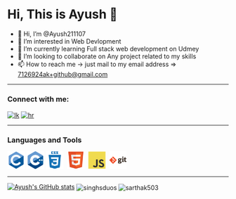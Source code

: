 # Hi, This is Ayush 👋
- 👋 Hi, I’m @Ayush211107
- 👀 I’m interested in Web Devlopment
- 🌱 I’m currently learning Full stack web development on Udmey
- 💞️ I’m looking to collaborate on Any project related to my skills
- 📫 How to reach me -> just mail to my email address => 7126924ak+github@gmail.com

<!---
Ayush211107/Ayush211107 is a ✨ special ✨ repository because its `README.md` (this file) appears on your GitHub profile.
You can click the Preview link to take a look at your changes.
--->
<hr>

<h3 align="left">Connect with me:</h3>
<p align="left">
<a href="https://www.linkedin.com/in/rtn-ayush/" target="blank"><img align="center" src="https://raw.githubusercontent.com/rahuldkjain/github-profile-readme-generator/master/src/images/icons/Social/linked-in-alt.svg" alt="lk" height="30" width="40" /></a>
<a href="https://www.hackerrank.com/Aa_Yush" target="blank"><img align="center" src="https://raw.githubusercontent.com/rahuldkjain/github-profile-readme-generator/master/src/images/icons/Social/hackerrank.svg" alt="hr" height="30" width="40" /></a>
<!-- <a href="https://www.codechef.com/users/" target="blank"><img align="center" src="https://cdn.jsdelivr.net/npm/simple-icons@3.0.1/icons/codechef.svg" alt="cc" height="30" width="40" /></a> -->
<!-- <a href="https://leetcode.com/" target="blank"><img align="center" src="https://raw.githubusercontent.com/rahuldkjain/github-profile-readme-generator/master/src/images/icons/Social/leet-code.svg" alt="ld" height="30" width="40" /></a> -->
</p>
	
<hr>
<h3 align="left">Languages and Tools</h3>
<div>
	<img src="https://raw.githubusercontent.com/devicons/devicon/master/icons/c/c-original.svg" alt="c" width="40" height="40"/>
	<img src="https://raw.githubusercontent.com/devicons/devicon/master/icons/cplusplus/cplusplus-original.svg" alt="cplusplus" width="40" height="40"/>
  <img src="https://github.com/devicons/devicon/blob/master/icons/css3/css3-plain-wordmark.svg"  title="CSS3" alt="CSS" width="40" height="40"/>&nbsp;
  <img src="https://github.com/devicons/devicon/blob/master/icons/html5/html5-original.svg" title="HTML5" alt="HTML" width="40" height="40"/>&nbsp;
  <img src="https://github.com/devicons/devicon/blob/master/icons/javascript/javascript-original.svg" title="JavaScript" alt="JavaScript" width="40" height="40"/>&nbsp;
<!--   <img src="https://github.com/devicons/devicon/blob/master/icons/mysql/mysql-original-wordmark.svg" title="MySQL"  alt="MySQL" width="40" height="40"/>&nbsp;
  <img src="https://github.com/devicons/devicon/blob/master/icons/nodejs/nodejs-original-wordmark.svg" title="NodeJS" alt="NodeJS" width="40" height="40"/>&nbsp;height="40"/>&nbsp; -->
  <img src="https://github.com/devicons/devicon/blob/master/icons/git/git-original-wordmark.svg" title="Git" **alt="Git" width="40" height="40"/>
</div>

<hr>
  
  [![Ayush's GitHub stats](https://github-readme-stats.vercel.app/api?username=Ayush211107&count_private=true&theme=cobalt)](#)
<img align="center" src="https://github-readme-streak-stats.herokuapp.com/?user=Ayush211107&theme=dark" alt="singhsduos" />
<img align="center" src="https://github-readme-stats.vercel.app/api/top-langs?username=Ayush211107&show_icons=true&locale=en&theme=dark" alt="sarthak503" />
